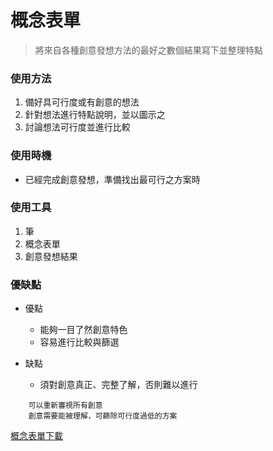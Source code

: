 # 概念表單

> 將來自各種創意發想方法的最好之數個結果寫下並整理特點


### 使用方法
1. 備好具可行度或有創意的想法
2. 針對想法進行特點說明，並以圖示之
3. 討論想法可行度並進行比較

### 使用時機
- 已經完成創意發想，準備找出最可行之方案時

### 使用工具
1. 筆
2. 概念表單
3. 創意發想結果


### 優缺點
- 優點
    - 能夠一目了然創意特色
    - 容易進行比較與篩選

- 缺點
    - 須對創意真正、完整了解，否則難以進行


```
    可以重新審視所有創意
    創意需要能被理解，可篩除可行度過低的方案
```

[概念表單下載](https://imgur.com/XArxYdd)

